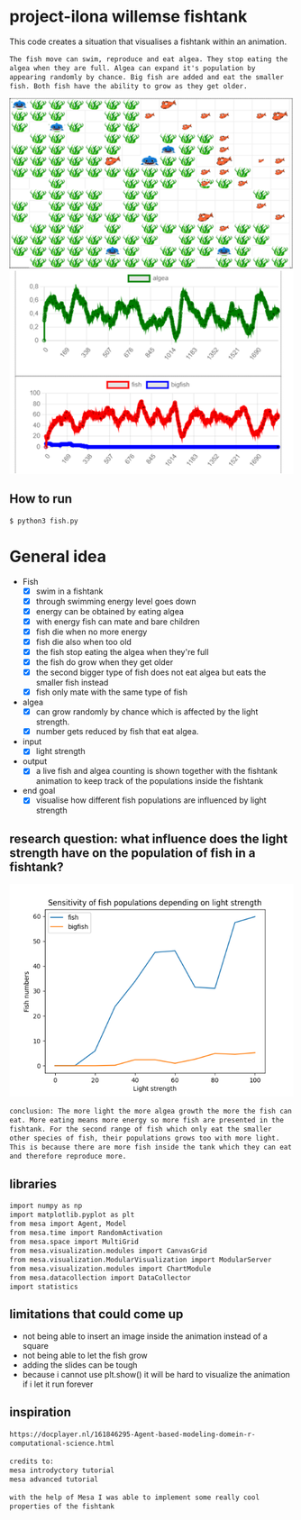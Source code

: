 # project-ilona willemse fishtank
This code creates a situation that visualises a fishtank within an animation.

```
The fish move can swim, reproduce and eat algea. They stop eating the algea when they are full. Algea can expand it's population by appearing randomly by chance. Big fish are added and eat the smaller fish. Both fish have the ability to grow as they get older.
```

![Fishtank visualization](doc/image/tank_visualization.png)
![Algea Fish countings](doc/image/balans_visualization.png)


## How to run

```
$ python3 fish.py
```

# General idea

- Fish
    - [x] swim in a fishtank
    - [x] through swimming energy level goes down
    - [x] energy can be obtained by eating algea
    - [x] with energy fish can mate and bare children
    - [x] fish die when no more energy
    - [x] fish die also when too old
    - [x] the fish stop eating the algea when they're full
    - [x] the fish do grow when they get older
    - [x] the second bigger type of fish does not eat algea but eats the smaller fish instead
    - [x] fish only mate with the same type of fish

- algea
    - [x] can grow randomly by chance which is affected by the light strength.
    - [x] number gets reduced by fish that eat algea.

- input
    - [x] light strength

- output
    - [x] a live fish and algea counting is shown together with the fishtank animation to keep track of the populations inside the fishtank

- end goal
    - [x] visualise how different fish populations are influenced by light strength

## research question: what influence does the light strength have on the population of fish in a fishtank?

![conclusion](doc/image/fishies.png)
```
conclusion: The more light the more algea growth the more the fish can eat. More eating means more energy so more fish are presented in the fishtank. For the second range of fish which only eat the smaller other species of fish, their populations grows too with more light. This is because there are more fish inside the tank which they can eat and therefore reproduce more.
```


## libraries
```
import numpy as np
import matplotlib.pyplot as plt
from mesa import Agent, Model
from mesa.time import RandomActivation
from mesa.space import MultiGrid
from mesa.visualization.modules import CanvasGrid
from mesa.visualization.ModularVisualization import ModularServer
from mesa.visualization.modules import ChartModule
from mesa.datacollection import DataCollector
import statistics

```

## limitations that could come up
- not being able to insert an image inside the animation instead of a square
- not being able to let the fish grow
- adding the slides can be tough
- because i cannot use plt.show() it will be hard to visualize the animation if i let it run forever

## inspiration
```
https://docplayer.nl/161846295-Agent-based-modeling-domein-r-computational-science.html

credits to:
mesa introdyctory tutorial
mesa advanced tutorial

with the help of Mesa I was able to implement some really cool properties of the fishtank

```
